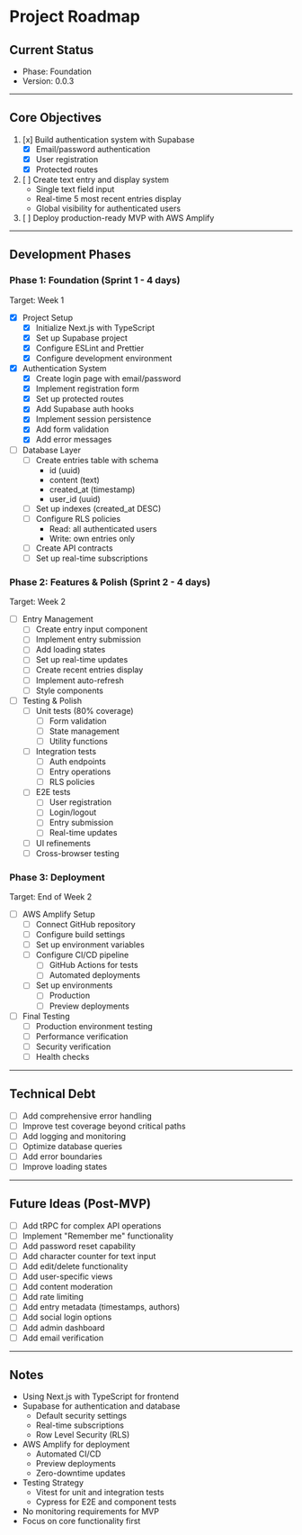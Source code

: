 # Project Roadmap

## Current Status

- Phase: Foundation
- Version: 0.0.3

---

## Core Objectives

1. [x] Build authentication system with Supabase
   - [x] Email/password authentication
   - [x] User registration
   - [x] Protected routes
2. [ ] Create text entry and display system
   - Single text field input
   - Real-time 5 most recent entries display
   - Global visibility for authenticated users
3. [ ] Deploy production-ready MVP with AWS Amplify

---

## Development Phases

### Phase 1: Foundation (Sprint 1 - 4 days)

Target: Week 1

- [x] Project Setup
  - [x] Initialize Next.js with TypeScript
  - [x] Set up Supabase project
  - [x] Configure ESLint and Prettier
  - [x] Configure development environment
- [x] Authentication System
  - [x] Create login page with email/password
  - [x] Implement registration form
  - [x] Set up protected routes
  - [x] Add Supabase auth hooks
  - [x] Implement session persistence
  - [x] Add form validation
  - [x] Add error messages
- [ ] Database Layer
  - [ ] Create entries table with schema
    - id (uuid)
    - content (text)
    - created_at (timestamp)
    - user_id (uuid)
  - [ ] Set up indexes (created_at DESC)
  - [ ] Configure RLS policies
    - Read: all authenticated users
    - Write: own entries only
  - [ ] Create API contracts
  - [ ] Set up real-time subscriptions

### Phase 2: Features & Polish (Sprint 2 - 4 days)

Target: Week 2

- [ ] Entry Management
  - [ ] Create entry input component
  - [ ] Implement entry submission
  - [ ] Add loading states
  - [ ] Set up real-time updates
  - [ ] Create recent entries display
  - [ ] Implement auto-refresh
  - [ ] Style components
- [ ] Testing & Polish
  - [ ] Unit tests (80% coverage)
    - [ ] Form validation
    - [ ] State management
    - [ ] Utility functions
  - [ ] Integration tests
    - [ ] Auth endpoints
    - [ ] Entry operations
    - [ ] RLS policies
  - [ ] E2E tests
    - [ ] User registration
    - [ ] Login/logout
    - [ ] Entry submission
    - [ ] Real-time updates
  - [ ] UI refinements
  - [ ] Cross-browser testing

### Phase 3: Deployment

Target: End of Week 2

- [ ] AWS Amplify Setup
  - [ ] Connect GitHub repository
  - [ ] Configure build settings
  - [ ] Set up environment variables
  - [ ] Configure CI/CD pipeline
    - [ ] GitHub Actions for tests
    - [ ] Automated deployments
  - [ ] Set up environments
    - [ ] Production
    - [ ] Preview deployments
- [ ] Final Testing
  - [ ] Production environment testing
  - [ ] Performance verification
  - [ ] Security verification
  - [ ] Health checks

---

## Technical Debt

- [ ] Add comprehensive error handling
- [ ] Improve test coverage beyond critical paths
- [ ] Add logging and monitoring
- [ ] Optimize database queries
- [ ] Add error boundaries
- [ ] Improve loading states

---

## Future Ideas (Post-MVP)

- [ ] Add tRPC for complex API operations
- [ ] Implement "Remember me" functionality
- [ ] Add password reset capability
- [ ] Add character counter for text input
- [ ] Add edit/delete functionality
- [ ] Add user-specific views
- [ ] Add content moderation
- [ ] Add rate limiting
- [ ] Add entry metadata (timestamps, authors)
- [ ] Add social login options
- [ ] Add admin dashboard
- [ ] Add email verification

---

## Notes

- Using Next.js with TypeScript for frontend
- Supabase for authentication and database
  - Default security settings
  - Real-time subscriptions
  - Row Level Security (RLS)
- AWS Amplify for deployment
  - Automated CI/CD
  - Preview deployments
  - Zero-downtime updates
- Testing Strategy
  - Vitest for unit and integration tests
  - Cypress for E2E and component tests
- No monitoring requirements for MVP
- Focus on core functionality first
